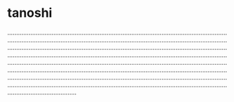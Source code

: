 # tanoshi
.......................................................................................................................................................................................................................................................................................................................................................................................................................................................................................................................................................................................................................................................................................................................................................................................................................................................................................................................................................................................................................................................................